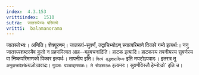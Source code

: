 ```yaml
---
index:  4.3.153
vrittiindex:  1510
sutra:  जातरूपेभ्यः परिमाणे
vritti:  balamanorama 
---
```


जातरूपेभ्यः। अणिति। शेषपूरणम्। जातरूपं-सुवर्णं, तद्वाचिभ्योऽण् स्यात्परिमाणे विकारे गम्ये इत्यर्थः। ननु जातरूपशब्दस्यैव कुतो न ग्रहणमित्यत आह--बहुवचनादिति। हाटक इत्यादि। हाटकस्य तपनीयस्य सुवर्णस्य वा निष्कपरिमाणको विकार इत्यर्थः। तापनीय इति। `नित्यं वृद्धशरादिभ्यः` इति मयटोऽपवादः। इतरत्र तु `अनुदात्तादेश्चे`त्यञोऽपवादः। `गुञ्जाः पञ्चाद्यमाषकः। ते षोडशाऽक्षः` इत्यमरः। सुवर्णविस्तौ हेम्नोऽक्षे` इति च। 

